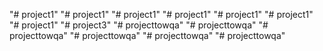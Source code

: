 "# project1" 
"# project1" 
"# project1" 
"# project1" 
"# project1" 
"# project1" 
"# project1" 
"# project3" 
"# projecttowqa" 
"# projecttowqa" 
"# projecttowqa" 
"# projecttowqa" 
"# projecttowqa" 
"# projecttowqa" 
